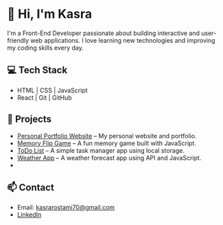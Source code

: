 # 👋 Hi, I'm Kasra

I'm a Front-End Developer passionate about building interactive and user-friendly web applications. I love learning new technologies and improving my coding skills every day.

## 💻 Tech Stack
- HTML | CSS | JavaScript
- React | Git | GitHub

## 📂 Projects
- [Personal Portfolio Website](https://kasra7r.github.io/Personal-Portfolio-Website/) – My personal website and portfolio.
- [Memory Flip Game](https://kasra7r.github.io/MemoryGame/) – A fun memory game built with JavaScript.
- [ToDo List](https://kasra7r.github.io/ToDoLiast/) – A simple task manager app using local storage.
- [Weather App](https://kasra7r.github.io/neon-weather/) – A weather forecast app using API and JavaScript.
- 
## 📫 Contact
- Email: kasrarostami70@gmail.com  
- [LinkedIn](https://www.linkedin.com/in/kasra7r/)

